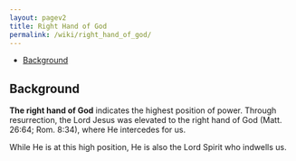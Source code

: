 ```yaml
---
layout: pagev2
title: Right Hand of God
permalink: /wiki/right_hand_of_god/
---
```

- [Background](#background)

## Background

**The right hand of God** indicates the highest position of power. Through resurrection, the Lord Jesus was elevated to the right hand of God (Matt. 26:64; Rom. 8:34), where He intercedes for us. 

While He is at this high position, He is also the Lord Spirit who indwells us. 